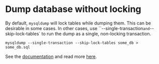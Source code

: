 # Dump database without locking 

By default, `mysqldump` will lock tables while dumping them. This can be desirable in some cases. In other cases, use ``--single-transaction` and `--skip-lock-tables` to run the dump as a single, non-locking transaction. 

```
mysqldump --single-transaction --skip-lock-tables some_db > some_db.sql
```

See the [documentation](https://dev.mysql.com/doc/refman/8.0/en/mysqldump.html#option_mysqldump_lock-tables) and read more [here](https://serversforhackers.com/c/mysqldump-with-modern-mysql).
